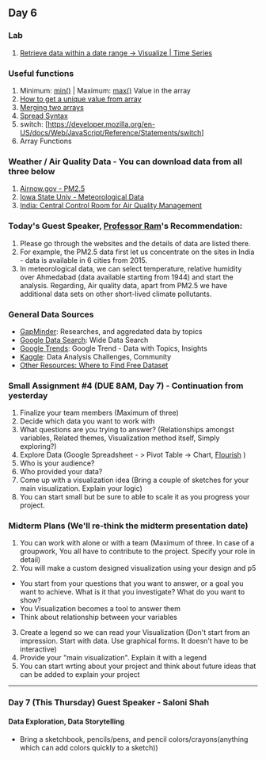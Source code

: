 ## Day 6

### Lab
1. [Retrieve data within a date range -> Visualize | Time Series](https://editor.p5js.org/lee.inhye/sketches/xHi7AX46A) 

### Useful functions 
1. Minimum: [min()](https://p5js.org/reference/#/p5/min) | Maximum: [max()](https://p5js.org/reference/#/p5/max) Value in the array
2. [How to get a unique value from array](https://appdividend.com/2022/01/28/how-to-get-distinct-values-from-array-in-javascript/)
3. [Merging two arrays](https://developer.mozilla.org/en-US/docs/Web/JavaScript/Reference/Global_Objects/Array/concat)
4. [Spread Syntax](https://developer.mozilla.org/en-US/docs/Web/JavaScript/Reference/Operators/Spread_syntax)
5. switch: [https://developer.mozilla.org/en-US/docs/Web/JavaScript/Reference/Statements/switch]
6. Array Functions 

### Weather / Air Quality Data - You can download data from all three below
1. [Airnow.gov - PM2.5](https://www.airnow.gov/international/us-embassies-and-consulates/) 
2. [Iowa State Univ - Meteorological Data](https://mesonet.agron.iastate.edu/request/download.phtml?network=IN__ASOS#) 
3. [India: Central Control Room for Air Quality Management](https://app.cpcbccr.com/ccr/#/caaqm-dashboard-all/caaqm-landing/data)

### Today's Guest Speaker, [Professor Ram](https://www.prl.res.in/~ram/)'s Recommendation: 
1. Please go through the websites and the details of data are listed there.
2. For example, the PM2.5 data first let us concentrate on the sites in India - data is available in 6 cities from 2015.
3. In meteorological data, we can select temperature, relative humidity over Ahmedabad (data available starting from 1944) and start the analysis.
Regarding, Air quality data, apart from PM2.5 we have additional data sets on other short-lived climate pollutants.

### General Data Sources
- [GapMinder](https://www.gapminder.org/): Researches, and aggredated data by topics
- [Google Data Search](https://datasetsearch.research.google.com/): Wide Data Search 
- [Google Trends](https://trends.google.com/trends/): Google Trend - Data with Topics, Insights
- [Kaggle](https://www.kaggle.com/): Data Analysis Challenges, Community
- [Other Resources: Where to Find Free Dataset](https://careerfoundry.com/en/blog/data-analytics/where-to-find-free-datasets/)

### Small Assignment #4 (DUE 8AM, Day 7) - Continuation from yesterday
1. Finalize your team members (Maximum of three) 
2. Decide which data you want to work with
3. What questions are you trying to answer? (Relationships amongst variables, Related themes, Visualization method itself, Simply exploring?)
4. Explore Data (Google Spreadsheet - > Pivot Table -> Chart, [Flourish](https://flourish.studio/) ) 
5. Who is your audience? 
6. Who provided your data? 
7. Come up with a visualization idea (Bring a couple of sketches for your main visualization. Explain your logic)
8. You can start small but be sure to able to scale it as you progress your project.

### Midterm Plans (We'll re-think the midterm presentation date) 
1. You can work with alone or with a team (Maximum of three. In case of a groupwork, You all have to contribute to the project. Specify your role in detail) 
2. You will make a custom designed visualization using your design and p5
- You start from your questions that you want to answer, or a goal you want to achieve. What is it that you investigate? What do you want to show?
- You Visualization becomes a tool to answer them 
- Think about relationship between your variables
3. Create a legend so we can read your Visualization (Don't start from an impression. Start with data. Use graphical forms. It doesn't have to be interactive)
4. Provide your "main visualization". Explain it with a legend
5. You can start wrting about your project and think about future ideas that can be added to explain your project
------

### Day 7 (This Thursday) Guest Speaker - Saloni Shah
#### Data Exploration, Data Storytelling
- Bring a sketchbook, pencils/pens, and pencil colors/crayons(anything which can add colors quickly to a sketch))
